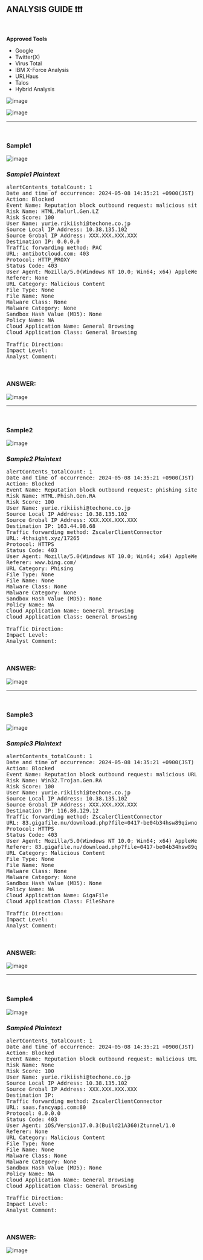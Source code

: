 ## ANALYSIS GUIDE ❗️❗️❗️
<br>

**Approved Tools**
* Google
* Twitter(X)
* Virus Total
* IBM X-Force Analysis
* URLHaus
* Talos
* Hybrid Analysis

![image](https://github.com/qpzmtb/VT-Trend/assets/173013469/8ad7b8e6-6196-4bb6-bbed-fcce830dfe65)

![image](https://github.com/qpzmtb/VT-Trend/assets/173013469/7876e516-da88-43e7-a0cd-a5be4a0df21a)

__________________________
<br>


### Sample1
![image](https://github.com/qpzmtb/VT-Trend/assets/173013469/7a3a45de-5126-4b02-a4ec-f10fb426f1c8)

### *Sample1 Plaintext*
<pre>
alertContents_totalCount: 1
Date and time of occurrence: 2024-05-08 14:35:21 +0900(JST)
Action: Blocked
Event Name: Reputation block outbound request: malicious site
Risk Name: HTML.Malurl.Gen.LZ
Risk Score: 100
User Name: yurie.rikiishi@techone.co.jp
Source Local IP Address: 10.38.135.102
Source Grobal IP Address: XXX.XXX.XXX.XXX
Destination IP: 0.0.0.0
Traffic forwarding method: PAC
URL: antibotcloud.com: 403
Protocol: HTTP_PROXY
Status Code: 403
User Agent: Mozilla/5.0(Windows NT 10.0; Win64; x64) AppleWebkit/537.36(KHTML, like Gecko) Chrome/123.0.0.0 5 Safari/537.36 Edg/123.0.0.0
Referer: None
URL Category: Malicious Content
File Type: None
File Name: None
Malware Class: None
Malware Category: None
Sandbox Hash Value (MD5): None
Policy Name: NA
Cloud Application Name: General Browsing
Cloud Application Class: General Browsing
	
Traffic Direction:	
Impact Level:	
Analyst Comment:	
</pre> 

<br>

### ANSWER:
![image](https://github.com/qpzmtb/VT-Trend/assets/173013469/624fda28-4c52-402d-9ead-79ccc375da57)
__________________________
<br>

### Sample2
![image](https://github.com/qpzmtb/VT-Trend/assets/173013469/c75dbf49-66c3-4a63-bab3-6faf677f9938)

### *Sample2 Plaintext*
<pre>
alertContents_totalCount: 1
Date and time of occurrence: 2024-05-08 14:35:21 +0900(JST)
Action: Blocked
Event Name: Reputation block outbound request: phishing site
Risk Name: HTML.Phish.Gen.RA
Risk Score: 100
User Name: yurie.rikiishi@techone.co.jp
Source Local IP Address: 10.38.135.102
Source Grobal IP Address: XXX.XXX.XXX.XXX
Destination IP: 163.44.98.68
Traffic forwarding method: ZscalerClientConnector
URL: 4thsight.xyz/17265
Protocol: HTTPS
Status Code: 403
User Agent: Mozilla/5.0(Windows NT 10.0; Win64; x64) AppleWebkit/537.36(KHTML, like Gecko) Chrome/123.0.0.0 5 Safari/537.36 Edg/123.0.0.0
Referer: www.bing.com/
URL Category: Phising
File Type: None
File Name: None
Malware Class: None
Malware Category: None
Sandbox Hash Value (MD5): None
Policy Name: NA
Cloud Application Name: General Browsing
Cloud Application Class: General Browsing
	
Traffic Direction:	
Impact Level:	
Analyst Comment:
</pre>

<br>

### ANSWER:
![image](https://github.com/qpzmtb/VT-Trend/assets/173013469/24e2d48b-1bc9-4494-ae78-9f6760f377e4)
__________________________
<br>

### Sample3
![image](https://github.com/qpzmtb/VT-Trend/assets/173013469/bbcd8902-56ec-4ce2-a3b5-85a82ab6b00a)

### *Sample3 Plaintext*
<pre>
alertContents_totalCount: 1
Date and time of occurrence: 2024-05-08 14:35:21 +0900(JST)
Action: Blocked
Event Name: Reputation block outbound request: malicious URL
Risk Name: Win32.Trojan.Gen.RA
Risk Score: 100
User Name: yurie.rikiishi@techone.co.jp
Source Local IP Address: 10.38.135.102
Source Grobal IP Address: XXX.XXX.XXX.XXX
Destination IP: 116.80.129.12
Traffic forwarding method: ZscalerClientConnector
URL: 83.gigafile.nu/download.php?file=0417-be04b34hsw89qiwnobf
Protocol: HTTPS
Status Code: 403
User Agent: Mozilla/5.0(Windows NT 10.0; Win64; x64) AppleWebkit/537.36(KHTML, like Gecko) Chrome/123.0.0.0 5 Safari/537.36 Edg/123.0.0.0
Referer: 83.gigafile.nu/download.php?file=0417-be04b34hsw89qiwnobf
URL Category: Malicious Content
File Type: None
File Name: None
Malware Class: None
Malware Category: None
Sandbox Hash Value (MD5): None
Policy Name: NA
Cloud Application Name: GigaFile
Cloud Application Class: FileShare
	
Traffic Direction:	
Impact Level:	
Analyst Comment:
</pre>

<br>

### ANSWER:
![image](https://github.com/qpzmtb/VT-Trend/assets/173013469/570f5742-1927-4dc5-93f2-697ac173b290)
__________________________
<br>

### Sample4
![image](https://github.com/qpzmtb/VT-Trend/assets/173013469/878356e6-5f21-46ed-950b-7e6f0f0bd765)

### *Sample4 Plaintext*
<pre>
alertContents_totalCount: 1
Date and time of occurrence: 2024-05-08 14:35:21 +0900(JST)
Action: Blocked
Event Name: Reputation block outbound request: malicious URL
Risk Name: None
Risk Score: 100
User Name: yurie.rikiishi@techone.co.jp
Source Local IP Address: 10.38.135.102
Source Grobal IP Address: XXX.XXX.XXX.XXX
Destination IP:	
Traffic forwarding method: ZscalerClientConnector
URL: saas.fancyapi.com:80
Protocol: 0.0.0.0
Status Code: 403
User Agent: iOS/Version17.0.3(Build21A360)Ztunnel/1.0
Referer: None
URL Category: Malicious Content
File Type: None
File Name: None
Malware Class: None
Malware Category: None
Sandbox Hash Value (MD5): None
Policy Name: NA
Cloud Application Name: General Browsing
Cloud Application Class: General Browsing
	
Traffic Direction:	
Impact Level:	
Analyst Comment:
</pre>

<br>

### ANSWER:
![image](https://github.com/qpzmtb/VT-Trend/assets/173013469/8e842ea6-ac0d-45ac-a5a2-31bced187f90)
